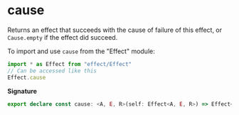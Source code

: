 # cause

Returns an effect that succeeds with the cause of failure of this effect,
or `Cause.empty` if the effect did succeed.

To import and use `cause` from the "Effect" module:

```ts
import * as Effect from "effect/Effect"
// Can be accessed like this
Effect.cause
```

**Signature**

```ts
export declare const cause: <A, E, R>(self: Effect<A, E, R>) => Effect<Cause.Cause<E>, never, R>
```
